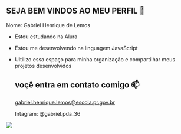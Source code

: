 ## SEJA BEM VINDOS AO MEU PERFIL 💙

Nome: Gabriel Henrique de Lemos

- Estou estudando na Alura
- Estou me desenvolvendo na linguagem JavaScript
- Ultilizo essa espaço para minha organização e compartilhar meus projetos desenvolvidos

  ## voçê entra em contato comigo 📫

  gabriel.henrique.lemos@escola.pr.gov.br
  
  Intagram: @gabriel.pda_36

![](https://media1.tenor.com/m/3D1C5I4742sAAAAC/cristiano-ronaldo-ronaldo.gif)
